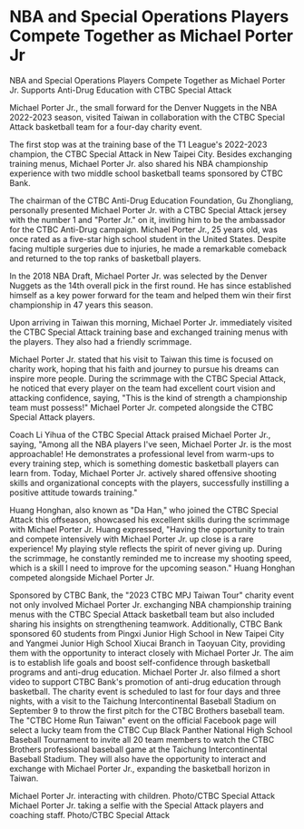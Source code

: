 # NBA and Special Operations Players Compete Together as Michael Porter Jr 
 NBA and Special Operations Players Compete Together as Michael Porter Jr. Supports Anti-Drug Education with CTBC Special Attack

Michael Porter Jr., the small forward for the Denver Nuggets in the NBA 2022-2023 season, visited Taiwan in collaboration with the CTBC Special Attack basketball team for a four-day charity event.

The first stop was at the training base of the T1 League's 2022-2023 champion, the CTBC Special Attack in New Taipei City. Besides exchanging training menus, Michael Porter Jr. also shared his NBA championship experience with two middle school basketball teams sponsored by CTBC Bank.

The chairman of the CTBC Anti-Drug Education Foundation, Gu Zhongliang, personally presented Michael Porter Jr. with a CTBC Special Attack jersey with the number 1 and "Porter Jr." on it, inviting him to be the ambassador for the CTBC Anti-Drug campaign. Michael Porter Jr., 25 years old, was once rated as a five-star high school student in the United States. Despite facing multiple surgeries due to injuries, he made a remarkable comeback and returned to the top ranks of basketball players.

In the 2018 NBA Draft, Michael Porter Jr. was selected by the Denver Nuggets as the 14th overall pick in the first round. He has since established himself as a key power forward for the team and helped them win their first championship in 47 years this season.

Upon arriving in Taiwan this morning, Michael Porter Jr. immediately visited the CTBC Special Attack training base and exchanged training menus with the players. They also had a friendly scrimmage.

Michael Porter Jr. stated that his visit to Taiwan this time is focused on charity work, hoping that his faith and journey to pursue his dreams can inspire more people. During the scrimmage with the CTBC Special Attack, he noticed that every player on the team had excellent court vision and attacking confidence, saying, "This is the kind of strength a championship team must possess!" Michael Porter Jr. competed alongside the CTBC Special Attack players.

Coach Li Yihua of the CTBC Special Attack praised Michael Porter Jr., saying, "Among all the NBA players I've seen, Michael Porter Jr. is the most approachable! He demonstrates a professional level from warm-ups to every training step, which is something domestic basketball players can learn from. Today, Michael Porter Jr. actively shared offensive shooting skills and organizational concepts with the players, successfully instilling a positive attitude towards training."

Huang Honghan, also known as "Da Han," who joined the CTBC Special Attack this offseason, showcased his excellent skills during the scrimmage with Michael Porter Jr. Huang expressed, "Having the opportunity to train and compete intensively with Michael Porter Jr. up close is a rare experience! My playing style reflects the spirit of never giving up. During the scrimmage, he constantly reminded me to increase my shooting speed, which is a skill I need to improve for the upcoming season." Huang Honghan competed alongside Michael Porter Jr.

Sponsored by CTBC Bank, the "2023 CTBC MPJ Taiwan Tour" charity event not only involved Michael Porter Jr. exchanging NBA championship training menus with the CTBC Special Attack basketball team but also included sharing his insights on strengthening teamwork. Additionally, CTBC Bank sponsored 60 students from Pingxi Junior High School in New Taipei City and Yangmei Junior High School Xiucai Branch in Taoyuan City, providing them with the opportunity to interact closely with Michael Porter Jr. The aim is to establish life goals and boost self-confidence through basketball programs and anti-drug education. Michael Porter Jr. also filmed a short video to support CTBC Bank's promotion of anti-drug education through basketball. The charity event is scheduled to last for four days and three nights, with a visit to the Taichung Intercontinental Baseball Stadium on September 9 to throw the first pitch for the CTBC Brothers baseball team. The "CTBC Home Run Taiwan" event on the official Facebook page will select a lucky team from the CTBC Cup Black Panther National High School Baseball Tournament to invite all 20 team members to watch the CTBC Brothers professional baseball game at the Taichung Intercontinental Baseball Stadium. They will also have the opportunity to interact and exchange with Michael Porter Jr., expanding the basketball horizon in Taiwan.

Michael Porter Jr. interacting with children. Photo/CTBC Special Attack
Michael Porter Jr. taking a selfie with the Special Attack players and coaching staff. Photo/CTBC Special Attack